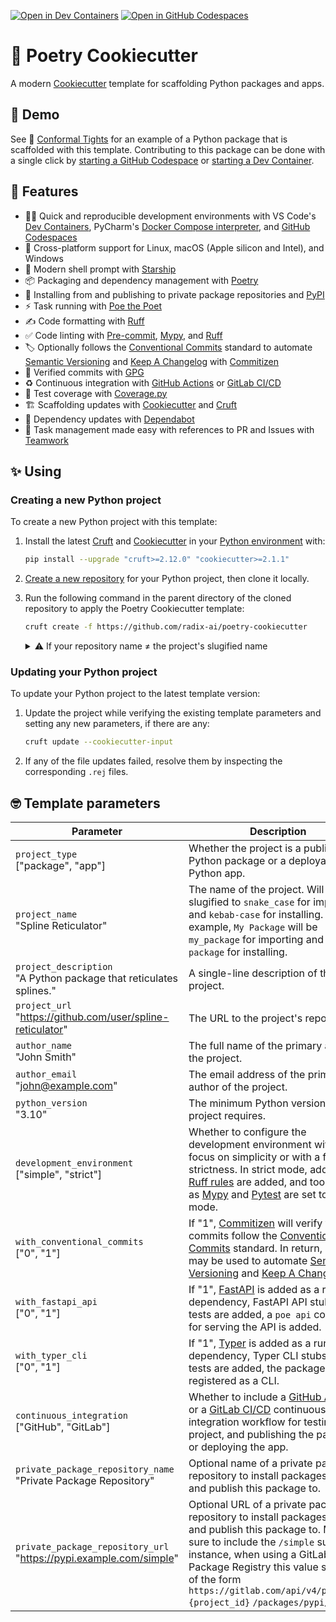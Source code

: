 [![Open in Dev Containers](https://img.shields.io/static/v1?label=Dev%20Containers&message=Open&color=blue&logo=visualstudiocode)](https://vscode.dev/redirect?url=vscode://ms-vscode-remote.remote-containers/cloneInVolume?url=https://github.com/radix-ai/poetry-cookiecutter) [![Open in GitHub Codespaces](https://img.shields.io/static/v1?label=GitHub%20Codespaces&message=Open&color=blue&logo=github)](https://github.com/codespaces/new?hide_repo_select=true&ref=main&repo=444870763)

# 🍪 Poetry Cookiecutter

A modern [Cookiecutter](https://github.com/cookiecutter/cookiecutter) template for scaffolding Python packages and apps.

## 🍿 Demo

See 👖 [Conformal Tights](https://github.com/radix-ai/conformal-tights) for an example of a Python package that is scaffolded with this template. Contributing to this package can be done with a single click by [starting a GitHub Codespace](https://github.com/codespaces/new?hide_repo_select=true&ref=main&repo=765698489&skip_quickstart=true) or [starting a Dev Container](https://vscode.dev/redirect?url=vscode://ms-vscode-remote.remote-containers/cloneInVolume?url=https://github.com/radix-ai/conformal-tights).

## 🎁 Features

- 🧑‍💻 Quick and reproducible development environments with VS Code's [Dev Containers](https://code.visualstudio.com/docs/devcontainers/containers), PyCharm's [Docker Compose interpreter](https://www.jetbrains.com/help/pycharm/using-docker-compose-as-a-remote-interpreter.html#docker-compose-remote), and [GitHub Codespaces](https://github.com/features/codespaces)
- 🌈 Cross-platform support for Linux, macOS (Apple silicon and Intel), and Windows
- 🐚 Modern shell prompt with [Starship](https://github.com/starship/starship)
- 📦 Packaging and dependency management with [Poetry](https://github.com/python-poetry/poetry)
- 🚚 Installing from and publishing to private package repositories and [PyPI](https://pypi.org/)
- ⚡️ Task running with [Poe the Poet](https://github.com/nat-n/poethepoet)
- ✍️ Code formatting with [Ruff](https://github.com/charliermarsh/ruff)
- ✅ Code linting with [Pre-commit](https://pre-commit.com/), [Mypy](https://github.com/python/mypy), and [Ruff](https://github.com/charliermarsh/ruff)
- 🏷 Optionally follows the [Conventional Commits](https://www.conventionalcommits.org/) standard to automate [Semantic Versioning](https://semver.org/) and [Keep A Changelog](https://keepachangelog.com/) with [Commitizen](https://github.com/commitizen-tools/commitizen)
- 💌 Verified commits with [GPG](https://gnupg.org/)
- ♻️ Continuous integration with [GitHub Actions](https://docs.github.com/en/actions) or [GitLab CI/CD](https://docs.gitlab.com/ee/ci/)
- 🧪 Test coverage with [Coverage.py](https://github.com/nedbat/coveragepy)
- 🏗 Scaffolding updates with [Cookiecutter](https://github.com/cookiecutter/cookiecutter) and [Cruft](https://github.com/cruft/cruft)
- 🧰 Dependency updates with [Dependabot](https://docs.github.com/en/code-security/supply-chain-security/keeping-your-dependencies-updated-automatically/about-dependabot-version-updates)
- 🤹 Task management made easy with references to PR and Issues with [Teamwork](https://baseline6.teamwork.com/app/home/activity?from=homepage)

## ✨ Using

### Creating a new Python project

To create a new Python project with this template:

1. Install the latest [Cruft](https://github.com/cruft/cruft) and [Cookiecutter](https://github.com/cookiecutter/cookiecutter) in your [Python environment](https://github.com/pyenv/pyenv-virtualenv) with:

   ```sh
   pip install --upgrade "cruft>=2.12.0" "cookiecutter>=2.1.1"
   ```

2. [Create a new repository](https://github.com/new) for your Python project, then clone it locally.
3. Run the following command in the parent directory of the cloned repository to apply the Poetry Cookiecutter template:

   ```sh
   cruft create -f https://github.com/radix-ai/poetry-cookiecutter
   ```

   <details>

   <summary>⚠️ If your repository name ≠ the project's slugified name</summary>

   If your repository name differs from your project's slugified name (see `project_name` in the [Template parameters](https://github.com/radix-ai/poetry-cookiecutter#-template-parameters) below), you will need to copy the scaffolded project into the repository with:

      ```sh
      cp -r {project-name}/ {repository-name}/
      ```

   </details>

### Updating your Python project

To update your Python project to the latest template version:

1. Update the project while verifying the existing template parameters and setting any new parameters, if there are any:

   ```sh
   cruft update --cookiecutter-input
   ```

2. If any of the file updates failed, resolve them by inspecting the corresponding `.rej` files.

## 🤓 Template parameters
| Parameter                                                                 | Description                                                                                                                                                                                                                                                                                                                         |
| ------------------------------------------------------------------------- | ----------------------------------------------------------------------------------------------------------------------------------------------------------------------------------------------------------------------------------------------------------------------------------------------------------------------------------- |
| `project_type` <br> ["package", "app"]                                    | Whether the project is a publishable Python package or a deployable Python app.                                                                                                                                                                                                                                                     |
| `project_name` <br> "Spline Reticulator"                                  | The name of the project. Will be slugified to `snake_case` for importing and `kebab-case` for installing. For example, `My Package` will be `my_package` for importing and `my-package` for installing.                                                                                                                             |
| `project_description` <br> "A Python package that reticulates splines."   | A single-line description of the project.                                                                                                                                                                                                                                                                                           |
| `project_url` <br> "<https://github.com/user/spline-reticulator>"         | The URL to the project's repository.                                                                                                                                                                                                                                                                                                |
| `author_name` <br> "John Smith"                                           | The full name of the primary author of the project.                                                                                                                                                                                                                                                                                 |
| `author_email` <br> "<john@example.com>"                                  | The email address of the primary author of the project.                                                                                                                                                                                                                                                                             |
| `python_version` <br> "3.10"                                              | The minimum Python version that the project requires.                                                                                                                                                                                                                                                                               |
| `development_environment` <br> ["simple", "strict"]                       | Whether to configure the development environment with a focus on simplicity or with a focus on strictness. In strict mode, additional [Ruff rules](https://beta.ruff.rs/docs/rules/) are added, and tools such as [Mypy](https://github.com/python/mypy) and [Pytest](https://github.com/pytest-dev/pytest) are set to strict mode. |
| `with_conventional_commits` <br> ["0", "1"]                               | If "1", [Commitizen](https://github.com/commitizen-tools/commitizen) will verify that your commits follow the [Conventional Commits](https://www.conventionalcommits.org/) standard. In return, `cz bump` may be used to automate [Semantic Versioning](https://semver.org/) and [Keep A Changelog](https://keepachangelog.com/).   |
| `with_fastapi_api` <br> ["0", "1"]                                        | If "1", [FastAPI](https://github.com/tiangolo/fastapi) is added as a run time dependency, FastAPI API stubs and tests are added, a `poe api` command for serving the API is added.                                                                                                                                                  |
| `with_typer_cli` <br> ["0", "1"]                                          | If "1", [Typer](https://github.com/tiangolo/typer) is added as a run time dependency, Typer CLI stubs and tests are added, the package itself is registered as a CLI.                                                                                                                                                               |
| `continuous_integration` <br> ["GitHub", "GitLab"]                        | Whether to include a [GitHub Actions](https://docs.github.com/en/actions) or a [GitLab CI/CD](https://docs.gitlab.com/ee/ci/) continuous integration workflow for testing the project, and publishing the package or deploying the app.                                                                                             |
| `private_package_repository_name` <br> "Private Package Repository"       | Optional name of a private package repository to install packages from and publish this package to.                                                                                                                                                                                                                                 |
| `private_package_repository_url` <br> "<https://pypi.example.com/simple>" | Optional URL of a private package repository to install packages from and publish this package to. Make sure to include the `/simple` suffix. For instance, when using a GitLab Package Registry this value should be of the form `https://gitlab.com/api/v4/projects/` `{project_id}` `/packages/pypi/simple`.                     |

